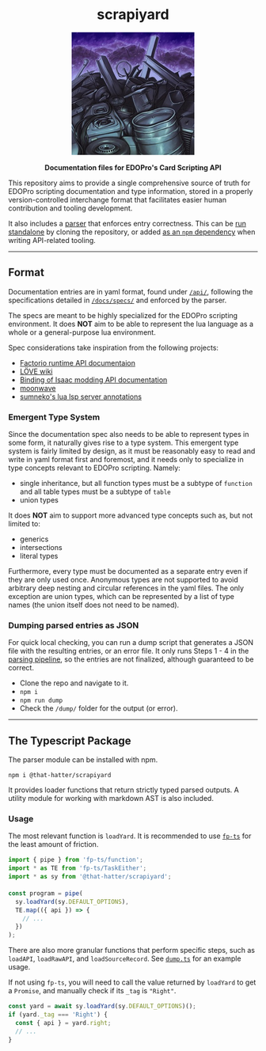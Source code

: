 <h1 align="center">scrapiyard</h1>
<p align="center">
  <img src="/assets/1050684.jpg" />
</p>
<p align="center">
  <strong>Documentation files for EDOPro's Card Scripting API</strong>
</p>

This repository aims to provide a single comprehensive source of truth for EDOPro scripting documentation and type information,
stored in a properly version-controlled interchange format that facilitates easier human contribution and tooling development.

It also includes a [parser](/docs/Parsing-Pipeline.md) that enforces entry correctness.
This can be [run standalone](#dumping-parsed-entries-as-json) by cloning the repository, or added [as an `npm` dependency](#the-typescript-package) when writing API-related tooling.

---

## Format

Documentation entries are in yaml format, found under [`/api/`](/api/),
following the specifications detailed in [`/docs/specs/`](/docs/specs/) and enforced by the parser.

The specs are meant to be highly specialized for the EDOPro scripting environment.
It does **NOT** aim to be able to represent the lua language as a whole or a general-purpose lua environment.

Spec considerations take inspiration from the following projects:

- [Factorio runtime API documentaion](https://lua-api.factorio.com/latest/index-runtime.html)
- [LÖVE wiki](https://love2d.org/wiki/Main_Page)
- [Binding of Isaac modding API documentation](https://wofsauge.github.io/IsaacDocs/rep/)
- [moonwave](https://github.com/evaera/moonwave)
- [sumneko's lua lsp server annotations](https://github.com/LuaLS/lua-language-server/wiki/Annotations)

### Emergent Type System

Since the documentation spec also needs to be able to represent types in some form, it naturally gives rise to a type system.
This emergent type system is fairly limited by design, as it must be reasonably easy to read and write in yaml format first and foremost,
and it needs only to specialize in type concepts relevant to EDOPro scripting. Namely:

- single inheritance, but all function types must be a subtype of `function` and all table types must be a subtype of `table`
- union types

It does **NOT** aim to support more advanced type concepts such as, but not limited to:

- generics
- intersections
- literal types

Furthermore, every type must be documented as a separate entry even if they are only used once.
Anonymous types are not supported to avoid arbitrary deep nesting and circular references in the yaml files.
The only exception are union types, which can be represented by a list of type names (the union itself does not need to be named).

### Dumping parsed entries as JSON

For quick local checking, you can run a dump script that generates a JSON file with the resulting entries, or an error file.
It only runs Steps 1 - 4 in the [parsing pipeline](/docs/Parsing-Pipeline.md), so the entries are not finalized, although guaranteed to be correct.

- Clone the repo and navigate to it.
- `npm i`
- `npm run dump`
- Check the `/dump/` folder for the output (or error).

---

## The Typescript Package

The parser module can be installed with npm.

```
npm i @that-hatter/scrapiyard
```

It provides loader functions that return strictly typed parsed outputs.
A utility module for working with markdown AST is also included.

### Usage

The most relevant function is `loadYard`. It is recommended to use [`fp-ts`](https://gcanti.github.io/fp-ts/) for the least amount of friction.

```ts
import { pipe } from 'fp-ts/function';
import * as TE from 'fp-ts/TaskEither';
import * as sy from '@that-hatter/scrapiyard';

const program = pipe(
  sy.loadYard(sy.DEFAULT_OPTIONS),
  TE.map(({ api }) => {
    // ...
  })
);
```

There are also more granular functions that perform specific steps, such as `loadAPI`, `loadRawAPI`, and `loadSourceRecord`.
See [`dump.ts`](/src/dump.ts) for an example usage.

If not using `fp-ts`, you will need to call the value returned by `loadYard` to get a `Promise`, and manually check if its `_tag` is `"Right"`.

```ts
const yard = await sy.loadYard(sy.DEFAULT_OPTIONS)();
if (yard._tag === 'Right') {
  const { api } = yard.right;
  // ...
}
```
